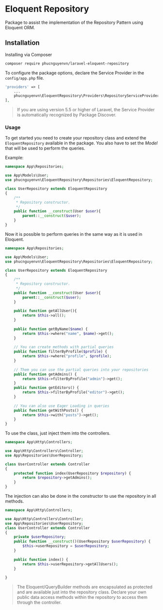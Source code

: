 # Eloquent Repository
Package to assist the implementation of the Repository Pattern using Eloquent ORM.

## Installation
Installing via Composer
```bash
composer require phucnguyenvn/laravel-eloquent-repository
```
To configure the package options, declare the Service Provider in the `config/app.php` file.
```php
'providers' => [
    ...
    phucnguyenvn\EloquentRepository\Providers\RepositoryServiceProvider::class,
],
```
> If you are using version 5.5 or higher of Laravel, the Service Provider is automatically recognized by Package Discover.

### Usage
To get started you need to create your repository class and extend the `EloquentRepository` available in the package. You also have to set the *Model* that will be used to perform the queries.

Example:
```php
namespace App\Repositories;

use App\Models\User;
use phucnguyenvn\EloquentRepository\Repositories\EloquentRepository;

class UserRepository extends EloquentRepository
{
    /**
     * Repository constructor.
     */
    public function __construct(User $user){
        parent::__construct($user);
    }
}
```

Now it is possible to perform queries in the same way as it is used in Eloquent.
```php
namespace App\Repositories;

use App\Models\User;
use phucnguyenvn\EloquentRepository\Repositories\EloquentRepository;

class UserRepository extends EloquentRepository
{
    /**
     * Repository constructor.
     */
    public function __construct(User $user){
        parent::__construct($user);
    }
    
    public function getAllUser(){
        return $this->all();
    }
    
    public function getByName($name) {
        return $this->where("name", $name)->get();
    }
    
    // You can create methods with partial queries
    public function filterByProfile($profile) {
        return $this->where("profile", $profile);
    }
    
    // Them you can use the partial queries into your repositories
    public function getAdmins() {
        return $this->filterByProfile("admin")->get();
    }
    public function getEditors() {
        return $this->filterByProfile("editor")->get();
    }
    
    // You can also use Eager Loading in queries
    public function getWithPosts() {
        return $this->with("posts")->get();
    }
}
```

To use the class, just inject them into the controllers.
```php
namespace App\Http\Controllers;

use App\Http\Controllers\Controller;
use App\Repositories\UserRepository;

class UserController extends Controller
{
    protected function index(UserRepository $repository) {
        return $repository->getAdmins();
    }
}
```
The injection can also be done in the constructor to use the repository in all methods.
```php
namespace App\Http\Controllers;

use App\Http\Controllers\Controller;
use App\Repositories\UserRepository;
class UserController extends Controller
{
    private $userRepository;
	public function __construct()(UserRepository $userRepository) {
        $this->userRepository = $userRepository;
    }
    
    public function index() {
        return $this->userRepository->getAllUsers();
    }
    
}
```
> The Eloquent/QueryBuilder methods are encapsulated as protected and are available just into the repository class. Declare your own public data access methods within the repository to access them through the controller.

